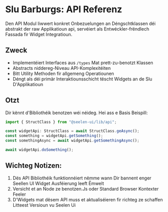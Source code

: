# **Slu Barburgs: API Referenz**

Den API Modul liwwert konkret Onbezuelungen an Déngschtklassen déi abstrakt der
raw Applikatioun api, servéiert als Entwéckler-frëndlech Fassada fir Widget
Integratioun.

## **Zweck**

- Implementéiert Interfaces aus `/types` Mat prett-zu-benotzt Klassen
- Abstracts niddereg-Niveau API-Komplexitéiten
- Bitt Utility Methoden fir allgemeng Operatiounen
- Déngt als déi primär Interaktiounsschicht tëscht Widgets an de Slu
  D'Applikatioun

## **Otzt**

Dir kënnt d'Bibliothéik benotzen wéi néideg. Hei ass e Basis Beispill:

```ts
import { StructClass } from "@seelen-ui/lib/api";

const widgetApi: StructClass = await StructClass.geAsync();
const something = widgetApi.getSomething();
const somethingAsync = await widgetApi.getSomethingAsync();

await widgetApi.doSomething();
```

## **Wichteg Notizen:**

1. Dës API Bibliothéik funktionnéiert nëmme wann Dir bannent enger Seellen UI
   Widget Ausféierung leeft Ëmwelt
2. Versicht et an Node ze benotzen.Js oder Standard Browser Kontexter Feeler
3. D'Widgets mat dësem API muss et aktualiséieren fir richteg ze schaffen
   Litteest Versioun vu Seelen Ui
